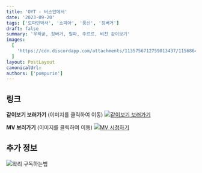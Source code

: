 ```yaml
---
title: 'OYT - 버스안에서'
date: '2023-09-20'
tags: ['도파민박사', '소피아', '풍신', '징버거']
draft: false
summary: '우왁굳, 징버거, 릴파, 주르르, 비챤 같이보기'
images:
  [
    'https://cdn.discordapp.com/attachments/1135756712759013437/1156864421281402900/1694955883.png?ex=65168573&is=651533f3&hm=110fad3c8e3f8a25656f8be7bd231f527282ce4a35223b225ec3e7e694003ae8&',
  ]
layout: PostLayout
canonicalUrl:
authors: ['pompurin']
---
```


## 링크

**같이보기 보러가기** (이미지를 클릭하여 이동)
[![같이보기 보러가기](https://cdn.discordapp.com/attachments/1136601898116464710/1211650793904807976/logo.png?ex=65eef8bc&is=65dc83bc&hm=95dc0e08c1f43025dd60def429896697b3787a9f923593eb50b24e9fb6280361&)](https://cafe.naver.com/steamindiegame/12942413)

**MV 보러가기** (이미지를 클릭하여 이동)
[![MV 시청하기](https://cdn.discordapp.com/attachments/1135756712759013437/1156864421281402900/1694955883.png?ex=65168573&is=651533f3&hm=110fad3c8e3f8a25656f8be7bd231f527282ce4a35223b225ec3e7e694003ae8&)](https://youtu.be/ne5BZ11nGro?si=xPagBaylsnzqvBEh)

## 추가 정보

![왁리 구독하는법](https://cdn.discordapp.com/attachments/1136601898116464710/1202561346370142238/--3-cut.gif?ex=65e99707&is=65d72207&hm=77ccf39e44d1b0ba4bc899cb3220e87d5ce56ff9a25de53263bc132fb9c9d85a&)
